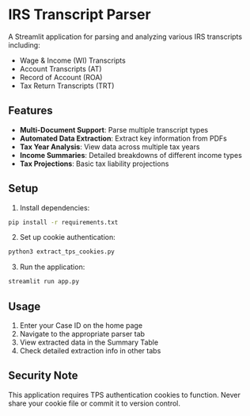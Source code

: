 # IRS Transcript Parser

A Streamlit application for parsing and analyzing various IRS transcripts including:
- Wage & Income (WI) Transcripts
- Account Transcripts (AT)
- Record of Account (ROA)
- Tax Return Transcripts (TRT)

## Features

- **Multi-Document Support**: Parse multiple transcript types
- **Automated Data Extraction**: Extract key information from PDFs
- **Tax Year Analysis**: View data across multiple tax years
- **Income Summaries**: Detailed breakdowns of different income types
- **Tax Projections**: Basic tax liability projections

## Setup

1. Install dependencies:
```bash
pip install -r requirements.txt
```

2. Set up cookie authentication:
```bash
python3 extract_tps_cookies.py
```

3. Run the application:
```bash
streamlit run app.py
```

## Usage

1. Enter your Case ID on the home page
2. Navigate to the appropriate parser tab
3. View extracted data in the Summary Table
4. Check detailed extraction info in other tabs

## Security Note

This application requires TPS authentication cookies to function. Never share your cookie file or commit it to version control. 